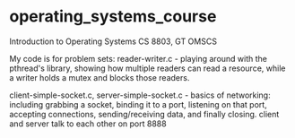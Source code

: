 # operating_systems_course

 Introduction to Operating Systems
 CS 8803, GT OMSCS

My code is for problem sets:
reader-writer.c - playing around with the pthread's library, showing how multiple readers can read a resource, while a writer holds a mutex and blocks those readers.

client-simple-socket.c, server-simple-socket.c - basics of networking: including grabbing a socket, binding it to a port, listening on that port, accepting connections, sending/receiving data, and finally closing. client and server talk to each other on port 8888